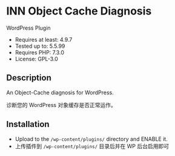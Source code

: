 # INN Object Cache Diagnosis
WordPress Plugin

- Requires at least: 4.9.7
- Tested up to: 5.5.99
- Requires PHP: 7.3.0
- License: GPL-3.0

## Description
An Object-Cache diagnosis for WordPress.

诊断您的 WordPress 对象缓存是否正常运作。

## Installation
- Upload to the `/wp-content/plugins/` directory and ENABLE it.
- 上传插件到 `/wp-content/plugins/` 目录后并在 WP 后台启用即可
